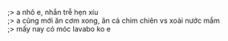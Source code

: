 ;> a nhô e, nhắn trễ hẹn xíu<br>
;> a cũng mới ăn cơm xong, ăn cá chim chiên vs xoài nước mắm<br>
;> mấy nay có móc lavabo ko e
